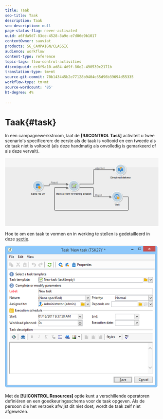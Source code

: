 ```yaml
---
title: Taak
seo-title: Taak
description: Taak
seo-description: null
page-status-flag: never-activated
uuid: a6fda9d7-83ce-4528-8a9e-e7d06e9b1017
contentOwner: sauviat
products: SG_CAMPAIGN/CLASSIC
audience: workflow
content-type: reference
topic-tags: flow-control-activities
discoiquuid: ec6f9a10-ad84-4d9f-86e2-490539c2171b
translation-type: tm+mt
source-git-commit: 70b143445b2e77128b9404e35d96b39694d55335
workflow-type: tm+mt
source-wordcount: '85'
ht-degree: 4%

---
```



# Taak{#task}

In een campagnewerkstroom, laat de **[!UICONTROL Task]** activiteit u twee scenario&#39;s specificeren: de eerste als de taak is voltooid en een tweede als de taak niet is voltooid (als deze handmatig als onvolledig is gemarkeerd of als deze vervalt).

![](assets/mrm_task_in_workflow.png)

Hoe te om een taak te vormen en in werking te stellen is gedetailleerd in deze [sectie](../../campaign/using/creating-and-managing-tasks.md).

![](assets/wkf_task_activity.png)

Met de **[!UICONTROL Resources]** optie kunt u verschillende operatoren definiëren en een goedkeuringsschema voor de taak opgeven. Als de persoon die het verzoek afwijst dit niet doet, wordt de taak zelf niet afgewezen.
